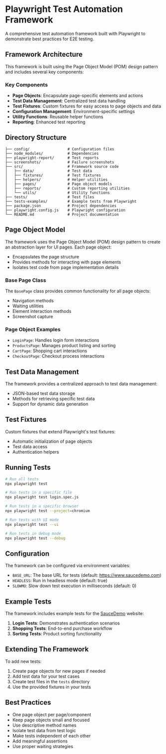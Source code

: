 # Playwright Test Automation Framework

A comprehensive test automation framework built with Playwright to demonstrate best practices for E2E testing.

## Framework Architecture

This framework is built using the Page Object Model (POM) design pattern and includes several key components:

### Key Components

- **Page Objects**: Encapsulate page-specific elements and actions
- **Test Data Management**: Centralized test data handling
- **Test Fixtures**: Custom fixtures for easy access to page objects and data
- **Configuration Management**: Environment-specific settings
- **Utility Functions**: Reusable helper functions
- **Reporting**: Enhanced test reporting

## Directory Structure

```
├── config/                 # Configuration files
├── node_modules/           # Dependencies
├── playwright-report/      # Test reports
├── screenshots/            # Failure screenshots
├── src/                    # Framework source code
│   ├── data/               # Test data
│   ├── fixtures/           # Test fixtures
│   ├── helpers/            # Helper utilities
│   ├── pages/              # Page object models
│   ├── reports/            # Custom reporting utilities
│   └── utils/              # Utility functions
├── tests/                  # Test files
├── tests-examples/         # Example tests from Playwright
├── package.json            # Project dependencies
├── playwright.config.js    # Playwright configuration
└── README.md               # Project documentation
```

## Page Object Model

The framework uses the Page Object Model (POM) design pattern to create an abstraction layer for UI pages. Each page object:

- Encapsulates the page structure
- Provides methods for interacting with page elements
- Isolates test code from page implementation details

### Base Page Class

The `BasePage` class provides common functionality for all page objects:

- Navigation methods
- Waiting utilities
- Element interaction methods
- Screenshot capture

### Page Object Examples

- `LoginPage`: Handles login form interactions
- `ProductsPage`: Manages product listing and sorting
- `CartPage`: Shopping cart interactions
- `CheckoutPage`: Checkout process interactions

## Test Data Management

The framework provides a centralized approach to test data management:

- JSON-based test data storage
- Methods for retrieving specific test data
- Support for dynamic data generation

## Test Fixtures

Custom fixtures that extend Playwright's test fixtures:

- Automatic initialization of page objects
- Test data access
- Authentication helpers

## Running Tests

```bash
# Run all tests
npx playwright test

# Run tests in a specific file
npx playwright test login.spec.js

# Run tests in a specific browser
npx playwright test --project=chromium

# Run tests with UI mode
npx playwright test --ui

# Run tests in debug mode
npx playwright test --debug
```

## Configuration

The framework can be configured via environment variables:

- `BASE_URL`: The base URL for tests (default: https://www.saucedemo.com)
- `HEADLESS`: Run in headless mode (default: true)
- `SLOWMO`: Slow down test execution in milliseconds (default: 0)

## Example Tests

The framework includes example tests for the [SauceDemo](https://www.saucedemo.com) website:

1. **Login Tests**: Demonstrates authentication scenarios
2. **Shopping Tests**: End-to-end purchase workflow
3. **Sorting Tests**: Product sorting functionality

## Extending The Framework

To add new tests:

1. Create page objects for new pages if needed
2. Add test data for your test cases
3. Create test files in the `tests` directory
4. Use the provided fixtures in your tests

## Best Practices

- One page object per page/component
- Keep page objects small and focused
- Use descriptive method names
- Isolate test data from test logic
- Make tests independent of each other
- Add meaningful assertions
- Use proper waiting strategies 